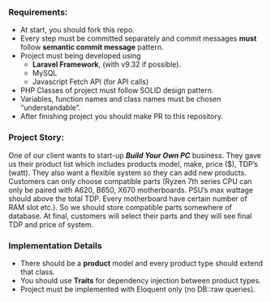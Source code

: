 ### Requirements: 
- At start, you should fork this repo.
- Every step must be committed separately and commit messages **must** 
follow **semantic commit message** pattern.
- Project must being developed using 
	- **Laravel Framework**, (with v9.32 if possible).
	- MySQL
	- Javascript Fetch API (for API calls)
- PHP Classes of project must follow SOLID design pattern.
- Variables, function names and class names must be chosen 
“understandable”.
- After finishing project you should make PR to this repository.

### Project Story:
One of our client wants to start-up ***Build Your Own PC*** business. They 
gave us their product list which includes products model, make, price ($), 
TDP’s (watt). They also want a flexible system so they can add new 
products. Customers can only choose compatible parts (Ryzen 7th series CPU 
can only be paired with A620, B650, X670 motherboards. PSU’s max wattage 
should above the total TDP. Every motherboard have certain number of RAM 
slot etc.). So we should store compatible parts somewhere of database. At 
final, customers will select their parts and they will see final TDP and 
price of system.

### Implementation Details
- There should be a **product** model and every product type should extend 
that class. 
- You should use **Traits** for dependency injection between product 
types.
- Project must be implemented with Eloquent only (no DB::raw queries).
